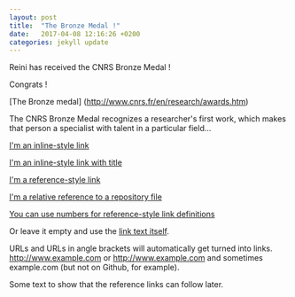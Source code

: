 ```yaml
---
layout: post
title:  "The Bronze Medal !"
date:   2017-04-08 12:16:26 +0200
categories: jekyll update
---
```


Reini has received the CNRS Bronze Medal !

Congrats !

[The Bronze medal] (http://www.cnrs.fr/en/research/awards.htm)
  
The CNRS Bronze Medal recognizes a researcher's first work, which makes that person a specialist with talent in a particular field...

[I'm an inline-style link](https://www.google.com)

[I'm an inline-style link with title](https://www.google.com "Google's Homepage")

[I'm a reference-style link][Arbitrary case-insensitive reference text]

[I'm a relative reference to a repository file](../blob/master/LICENSE)

[You can use numbers for reference-style link definitions][1]

Or leave it empty and use the [link text itself].

URLs and URLs in angle brackets will automatically get turned into links. 
http://www.example.com or <http://www.example.com> and sometimes 
example.com (but not on Github, for example).

Some text to show that the reference links can follow later.

[arbitrary case-insensitive reference text]: https://www.mozilla.org
[1]: http://slashdot.org
[link text itself]: http://www.reddit.com
